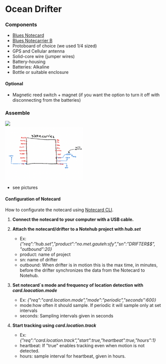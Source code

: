 # Ocean Drifter

### Components

- [Blues Notecard](https://blues.io/products/notecard/?utm_source=hackster&utm_medium=web&utm_campaign=hackster-bounty)
- [Blues Notecarrier B](https://shop.blues.io/products/carr-b?utm_source=hackster&utm_medium=web&utm_campaign=hackster-bounty)
- Protoboard of choice (we used 1/4 sized)
- GPS and Cellular antenna
- Solid-core wire (jumper wires)
- Battery-housing
- Batteries: Alkaline
- Bottle or suitable enclosure

#### Optional

- Magnetic reed switch + magnet (if you want the option to turn it off with disconnecting from the batteries)

### Assemble

<img src="Foran.png" width="50%" /><br />
<img src="koblingsskjema.png" width="50%" /><br />
- see pictures

#### Configuration of Notecard

How to configurate the notecard using [Notecard CLI](https://dev.blues.io/notecard-playground/?utm_source=hackster&utm_medium=web&utm_campaign=anti-theft-notecard).

1. **Connect the notecard to your computer with a USB cable.**

2. **Attach the notecard/drifter to a Notehub project with *hub.set***

	- Ex: *{"req":"hub.set","product":"no.met.gauteh:sfy","sn":"DRIFTER$$", "outbound":20}*
 	- product: name of project
	- sn: name of drifter
	- outbound: When drifter is in motion this is the max time, in minutes, before the drifter 				synchronizes the data from the Notecard to Notehub.

2. **Set notecard´s mode and frequency of location detection with *card.loacation.mode***
	- Ex: *{"req":"card.location.mode","mode":"periodic","seconds":600}*
	- mode:how often it should sample. If periodic it will sample only at set intervals
	- seconds: Sampling intervals given in seconds

3. **Start tracking using *card.location.track***
	- Ex: *{"req":"card.location.track","start":true,"heartbeat":true,"hours":1}*
	- heartbeat: If "true" enables tracking even when motion is not detected.
	- hours: sample interval for heartbeat, given in hours.





